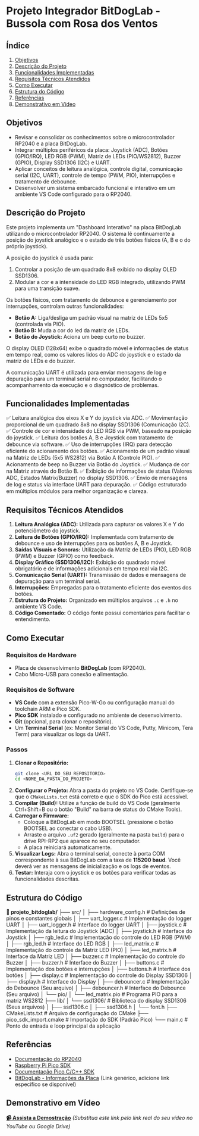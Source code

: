 # Projeto Integrador BitDogLab - Bussola com Rosa dos Ventos

## Índice

1. [Objetivos](#objetivos)
2. [Descrição do Projeto](#descricao-do-projeto)
3. [Funcionalidades Implementadas](#funcionalidades-implementadas)
4. [Requisitos Técnicos Atendidos](#requisitos-tecnicos-atendidos)
5. [Como Executar](#como-executar)
6. [Estrutura do Código](#estrutura-do-codigo)
7. [Referências](#referencias)
8. [Demonstrativo em Vídeo](#demonstrativo-em-video)

## Objetivos

* Revisar e consolidar os conhecimentos sobre o microcontrolador RP2040 e a placa BitDogLab.
* Integrar múltiplos periféricos da placa: Joystick (ADC), Botões (GPIO/IRQ), LED RGB (PWM), Matriz de LEDs (PIO/WS2812), Buzzer (GPIO), Display SSD1306 (I2C) e UART.
* Aplicar conceitos de leitura analógica, controle digital, comunicação serial (I2C, UART), controle de tempo (PWM, PIO), interrupções e tratamento de debounce.
* Desenvolver um sistema embarcado funcional e interativo em um ambiente VS Code configurado para o RP2040.

## Descrição do Projeto

Este projeto implementa um "Dashboard Interativo" na placa BitDogLab utilizando o microcontrolador RP2040. O sistema lê continuamente a posição do joystick analógico e o estado de três botões físicos (A, B e o do próprio joystick).

A posição do joystick é usada para:

1. Controlar a posição de um quadrado 8x8 exibido no display OLED SSD1306.
2. Modular a cor e a intensidade do LED RGB integrado, utilizando PWM para uma transição suave.

Os botões físicos, com tratamento de debounce e gerenciamento por interrupções, controlam outras funcionalidades:

* **Botão A:** Liga/desliga um padrão visual na matriz de LEDs 5x5 (controlada via PIO).
* **Botão B:** Muda a cor do led da matriz de LEDs.
* **Botão do Joystick:** Aciona um beep curto no buzzer.

O display OLED (128x64) exibe o quadrado móvel e informações de status em tempo real, como os valores lidos do ADC do joystick e o estado da matriz de LEDs e do buzzer.

A comunicação UART é utilizada para enviar mensagens de log e depuração para um terminal serial no computador, facilitando o acompanhamento da execução e o diagnóstico de problemas.

## Funcionalidades Implementadas

✅ Leitura analógica dos eixos X e Y do joystick via ADC.
✅ Movimentação proporcional de um quadrado 8x8 no display SSD1306 (Comunicação I2C).
✅ Controle de cor e intensidade do LED RGB via PWM, baseado na posição do joystick.
✅ Leitura dos botões A, B e Joystick com tratamento de debounce via software.
✅ Uso de interrupções (IRQ) para detecção eficiente do acionamento dos botões.
✅ Acionamento de um padrão visual na Matriz de LEDs (5x5 WS2812) via Botão A (Controle PIO).
✅ Acionamento de beep no Buzzer via Botão do Joystick.
✅ Mudança de cor na Matriz através do Botão B.
✅ Exibição de informações de status (Valores ADC, Estados Matrix/Buzzer) no display SSD1306.
✅ Envio de mensagens de log e status via interface UART para depuração.
✅ Código estruturado em múltiplos módulos para melhor organização e clareza.

## Requisitos Técnicos Atendidos

1. **Leitura Analógica (ADC):** Utilizada para capturar os valores X e Y do potenciômetro do joystick.
2. **Leitura de Botões (GPIO/IRQ):** Implementada com tratamento de debounce e uso de interrupções para os botões A, B e Joystick.
3. **Saídas Visuais e Sonoras:** Utilização da Matriz de LEDs (PIO), LED RGB (PWM) e Buzzer (GPIO) como feedback.
4. **Display Gráfico (SSD1306/I2C):** Exibição do quadrado móvel obrigatório e de informações adicionais em tempo real via I2C.
5. **Comunicação Serial (UART):** Transmissão de dados e mensagens de depuração para um terminal serial.
6. **Interrupções:** Empregadas para o tratamento eficiente dos eventos dos botões.
7. **Estrutura do Projeto:** Organizado em múltiplos arquivos `.c` e `.h` no ambiente VS Code.
8. **Código Comentado:** O código fonte possui comentários para facilitar o entendimento.

## Como Executar

### Requisitos de Hardware

* Placa de desenvolvimento **BitDogLab** (com RP2040).
* Cabo Micro-USB para conexão e alimentação.

### Requisitos de Software

* **VS Code** com a extensão Pico-W-Go ou configuração manual do toolchain ARM e Pico SDK.
* **Pico SDK** instalado e configurado no ambiente de desenvolvimento.
* **Git** (opcional, para clonar o repositório).
* Um **Terminal Serial** (ex: Monitor Serial do VS Code, Putty, Minicom, Tera Term) para visualizar os logs da UART.

### Passos

1. **Clonar o Repositório:**
   ```bash
   git clone <URL_DO_SEU_REPOSITORIO>
   cd <NOME_DA_PASTA_DO_PROJETO>
   ```
2. **Configurar o Projeto:** Abra a pasta do projeto no VS Code. Certifique-se que o `CMakeLists.txt` está correto e que o SDK do Pico está acessível.
3. **Compilar (Build):** Utilize a função de build do VS Code (geralmente Ctrl+Shift+B ou o botão "Build" na barra de status do CMake Tools).
4. **Carregar o Firmware:**
   * Coloque a BitDogLab em modo BOOTSEL (pressione o botão BOOTSEL ao conectar o cabo USB).
   * Arraste o arquivo `.uf2` gerado (geralmente na pasta `build`) para o drive RPI-RP2 que aparece no seu computador.
   * A placa reiniciará automaticamente.
5. **Visualizar Logs:** Abra o terminal serial, conecte à porta COM correspondente à sua BitDogLab com a taxa de **115200 baud**. Você deverá ver as mensagens de inicialização e os logs de eventos.
6. **Testar:** Interaja com o joystick e os botões para verificar todas as funcionalidades descritas.

## Estrutura do Código

**📂 projeto_bitdoglab/**
├── src/
│ ├── hardware_config.h # Definições de pinos e constantes globais
│ ├── uart_logger.c # Implementação do logger UART
│ ├── uart_logger.h # Interface do logger UART
│ ├── joystick.c # Implementação da leitura do Joystick (ADC)
│ ├── joystick.h # Interface do Joystick
│ ├── rgb_led.c # Implementação do controle do LED RGB (PWM)
│ ├── rgb_led.h # Interface do LED RGB
│ ├── led_matrix.c # Implementação do controle da Matriz LED (PIO)
│ ├── led_matrix.h # Interface da Matriz LED
│ ├── buzzer.c # Implementação do controle do Buzzer
│ ├── buzzer.h # Interface do Buzzer
│ ├── buttons.c # Implementação dos botões e interrupções
│ ├── buttons.h # Interface dos botões
│ ├── display.c # Implementação do controle do Display SSD1306
│ ├── display.h # Interface do Display
│ ├── debouncer.c # Implementação do Debounce (Seu arquivo)
│ ├── debouncer.h # Interface do Debounce (Seu arquivo)
│ └── pio/
│ └── led_matrix.pio # Programa PIO para a matriz WS2812
├── lib/
│ └── ssd1306/ # Biblioteca do display SSD1306 (Seus arquivos)
│ ├── ssd1306.c
│ ├── ssd1306.h
│ └── font.h
├── CMakeLists.txt # Arquivo de configuração do CMake
├── pico_sdk_import.cmake # Importação do SDK (Padrão Pico)
└── main.c # Ponto de entrada e loop principal da aplicação

## Referências

* [Documentação do RP2040](https://datasheets.raspberrypi.com/rp2040/rp2040-datasheet.pdf)
* [Raspberry Pi Pico SDK](https://github.com/raspberrypi/pico-sdk)
* [Documentação Pico C/C++ SDK](https://raspberrypi.github.io/pico-sdk-doxygen/)
* [BitDogLab - Informações da Placa](https://www.bitdoglab.com/) (Link genérico, adicione link específico se disponível)

## Demonstrativo em Vídeo

**[📹 Assista a Demostração](https://drive.google.com/file/d/1ZBec6HQRQYw-virNI-GePUEuZMBT6z-b/view?usp=sharing)**
*(Substitua este link pelo link real do seu vídeo no YouTube ou Google Drive)*
